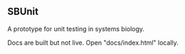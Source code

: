 
SBUnit
------

A prototype for unit testing in systems biology. 

Docs are built but not live. Open "docs/index.html" locally. 